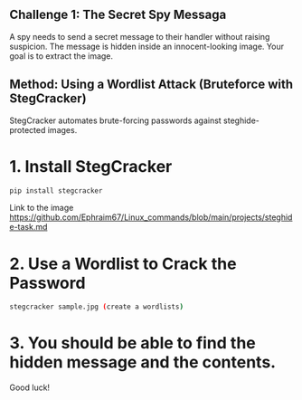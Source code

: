 ## Challenge 1: The Secret Spy Messaga

A spy needs to send a secret message to their handler without raising suspicion. The message is hidden inside an innocent-looking image. Your goal is to extract the image.

## Method: Using a Wordlist Attack (Bruteforce with StegCracker)
StegCracker automates brute-forcing passwords against steghide-protected images.
# 1. Install StegCracker
```bash
pip install stegcracker
```

Link to the image https://github.com/Ephraim67/Linux_commands/blob/main/projects/steghide-task.md

# 2. Use a Wordlist to Crack the Password
```bash
stegcracker sample.jpg (create a wordlists)
```

# 3. You should be able to find the hidden message and the contents.
Good luck!
